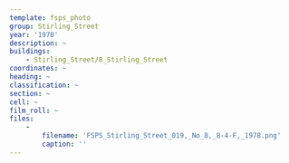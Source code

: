 ```yaml
---
template: fsps_photo
group: Stirling_Street
year: '1978'
description: ~
buildings:
    - Stirling_Street/8_Stirling_Street
coordinates: ~
heading: ~
classification: ~
section: ~
cell: ~
film_roll: ~
files:
    -
        filename: 'FSPS_Stirling_Street_019,_No_8,_8-4-F,_1978.png'
        caption: ''
---
```

